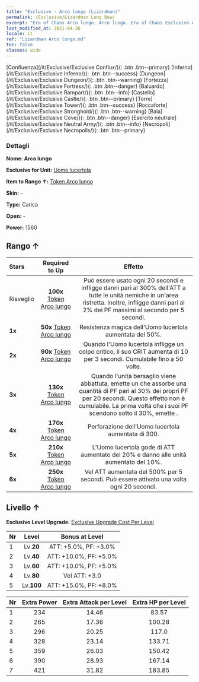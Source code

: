 ```yaml
---
title: "Esclusivo - Arco lungo (Lizardman)"
permalink: /Exclusive/Lizardman Long Bow/
excerpt: "Era of Chaos Arco lungo. Arco lungo. Era of Chaos Esclusivo Arco lungo. Uomo lucertola Esclusivo."
last_modified_at: 2021-04-26
locale: it
ref: "Lizardman Arco lungo.md"
toc: false
classes: wide
---
```

 [Confluenza](/it/Exclusive/Exclusive Conflux/){: .btn .btn--primary} [Inferno](/it/Exclusive/Exclusive Inferno/){: .btn .btn--success} [Dungeon](/it/Exclusive/Exclusive Dungeon/){: .btn .btn--warning} [Fortezza](/it/Exclusive/Exclusive Fortress/){: .btn .btn--danger} [Baluardo](/it/Exclusive/Exclusive Rampart/){: .btn .btn--info} [Castello](/it/Exclusive/Exclusive Castle/){: .btn .btn--primary} [Torre](/it/Exclusive/Exclusive Tower/){: .btn .btn--success} [Roccaforte](/it/Exclusive/Exclusive Stronghold/){: .btn .btn--warning} [Baia](/it/Exclusive/Exclusive Cove/){: .btn .btn--danger} [Esercito neutrale](/it/Exclusive/Exclusive Neutral Army/){: .btn .btn--info} [Necropoli](/it/Exclusive/Exclusive Necropolis/){: .btn .btn--primary} 

### Dettagli
 **Nome: Arco lungo** 

 **Esclusivo for Unit:** [Uomo lucertola](/it/units/Lizardman/) 

 **Item to Rango ↑:** [Token Arco lungo](/ItemsIT/con_914/)

 **Skin:** -

 **Type:** Carica

 **Open:** -

 **Power:** 1560

## Rango ↑

  |     Stars    |  Required to Up | Effetto |
  |:-------------|:---------------:|:---------------:|
  |  Risveglio  | **100x** [Token Arco lungo](/ItemsIT/con_914/) | <Predatore selvaggio> Può essere usato ogni 20 secondi e infligge danni pari al 300% dell'ATT a tutte le unità nemiche in un'area ristretta. Inoltre, infligge danni pari al 2% dei PF massimi al secondo per 5 secondi. |
  | **1x** <i class="fas fa-star"/> | **50x** [Token Arco lungo](/ItemsIT/con_914/) | Resistenza magica dell'Uomo lucertola aumentata del 50%. |
  | **2x** <i class="fas fa-star"/> | **90x** [Token Arco lungo](/ItemsIT/con_914/) | Quando l'Uomo lucertola infligge un colpo critico, il suo CRIT aumenta di 10 per 3 secondi. Cumulabile fino a 50 volte. |
  | **3x** <i class="fas fa-star"/> | **130x** [Token Arco lungo](/ItemsIT/con_914/) | Quando l'unità bersaglio viene abbattuta, emette un <Miasma pestilenziale> che assorbe una quantità di PF pari al 30% dei propri PF per 20 secondi. Questo effetto non è cumulabile. La prima volta che i suoi PF scendono sotto il 30%, emette <Miasma pestilenziale>. |
  | **4x** <i class="fas fa-star"/> | **170x** [Token Arco lungo](/ItemsIT/con_914/) | Perforazione dell'Uomo lucertola aumentata di 300. |
  | **5x** <i class="fas fa-star"/> | **210x** [Token Arco lungo](/ItemsIT/con_914/) | L'Uomo lucertola gode di ATT aumentato del 20% e danno alle unità aumentato del 10%. |
  | **6x** <i class="fas fa-star"/> | **250x** [Token Arco lungo](/ItemsIT/con_914/) | <Sfogo selvaggio> Vel ATT aumentata del 500% per 5 secondi. Può essere attivato una volta ogni 20 secondi. |


## Livello ↑
 **Esclusivo Level Upgrade:** [Exclusive Upgrade Cost Per Level](/Exclusive/ExclusiveUpgradeCostPerLevel/)

  |  Nr  |   Level  | Bonus at Level |
  |:-----|:--------:|:--------------:|
  | 1 | Lv.**20** | ATT: +5.0%, PF: +3.0% |
  | 2 | Lv.**40** | ATT: +10.0%, PF: +5.0% |
  | 3 | Lv.**60** | ATT: +10.0%, PF: +5.0% |
  | 4 | Lv.**80** | Vel ATT: +3.0 |
  | 5 | Lv.**100** | ATT: +15.0%, PF: +8.0% |


  |  Nr  |  Extra Power | Extra Attack per Level | Extra HP per Level |
  |:-----|:--------:|:--------:|:--------:|
  | 1 | 234 | 14.46 | 83.57 |
  | 2 | 265 | 17.36 | 100.28 |
  | 3 | 296 | 20.25 | 117.0 |
  | 4 | 328 | 23.14 | 133.71 |
  | 5 | 359 | 26.03 | 150.42 |
  | 6 | 390 | 28.93 | 167.14 |
  | 7 | 421 | 31.82 | 183.85 |



